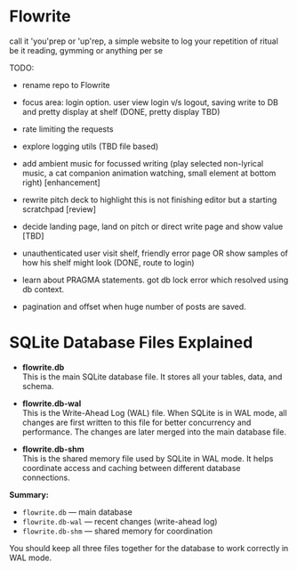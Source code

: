 # Flowrite
call it 'you'prep or 'up'rep, a simple website to log your repetition of ritual be it reading, gymming or anything per se


TODO:

- rename repo to Flowrite
- focus area: login option. user view login v/s logout, saving write to DB and pretty display at shelf (DONE, pretty display TBD)
- rate limiting the requests
- explore logging utils (TBD file based)
- add ambient music for focussed writing (play selected non-lyrical music, a cat companion animation watching, small element at bottom right)  [enhancement]
- rewrite pitch deck to highlight this is not finishing editor but a starting scratchpad [review]
- decide landing page, land on pitch or direct write page and show value [TBD]
- unauthenticated user visit shelf, friendly error page OR show samples of how his shelf might look (DONE, route to login)



- learn about PRAGMA statements. got db lock error which resolved using db context.
- pagination and offset when huge number of posts are saved.

# SQLite Database Files Explained

- **flowrite.db**  
  This is the main SQLite database file. It stores all your tables, data, and schema.

- **flowrite.db-wal**  
  This is the Write-Ahead Log (WAL) file. When SQLite is in WAL mode, all changes are first written to this file for better concurrency and performance. The changes are later merged into the main database file.

- **flowrite.db-shm**  
  This is the shared memory file used by SQLite in WAL mode. It helps coordinate access and caching between different database connections.

**Summary:**  
- `flowrite.db` — main database  
- `flowrite.db-wal` — recent changes (write-ahead log)  
- `flowrite.db-shm` — shared memory for coordination

You should keep all three files together for the database to work correctly in WAL mode.